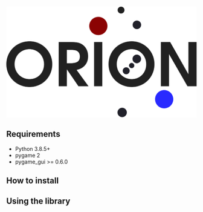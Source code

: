 ![](orion.svg)

## Requirements

- Python 3.8.5+
- pygame 2
- pygame_gui >= 0.6.0

## How to install

## Using the library
